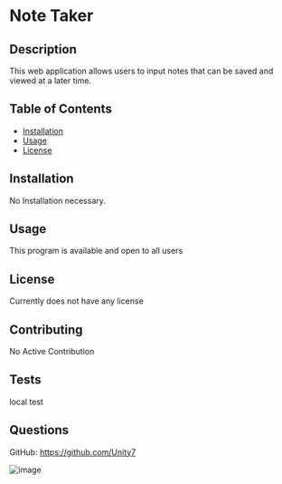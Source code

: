 # Note Taker

## Description

This web application allows users to input notes that can be saved and viewed at a later time.

## Table of Contents

- [Installation](#installation)
- [Usage](#usage)
- [License](#license)

## Installation

No Installation necessary.

## Usage

This program is available and open to all users

## License

Currently does not have any license

## Contributing

No Active Contribution

## Tests

local test

## Questions

GitHub: https://github.com/Unity7

![image](https://user-images.githubusercontent.com/44449168/115976042-cc4afb00-a51e-11eb-8a39-8a1eb760b833.png)
